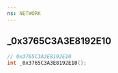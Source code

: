 ```yaml
---
ns: NETWORK
---
```

## _0x3765C3A3E8192E10

```c
// 0x3765C3A3E8192E10
int _0x3765C3A3E8192E10();
```

